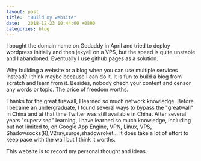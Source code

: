 ```yaml
---
layout: post
title:  "Build my website"
date:   2018-12-23 10:44:00 +0800
categories: blog
---
```


I bought the domain name on Godaddy in April and tried to deploy wordpress initially and then jekyell on a VPS, but the speed is quite unstable and I abandoned. Eventually I use github pages as a solution. <br>

Why building a website or a blog when you can use multiple services instead? I think maybe because I can do it. It is fun to build a blog from scratch and learn from it. Besides, nobody chech your content and censor any words or topic. The price of freedom worths.<br>

Thanks for the great firewall, I learned so much network knowledge. Before I became an undergraduate, I found several ways to bypass the "greatwall" in China and at that time Twitter was still available in China. After several years "supervised" learning, I have learned so much knowledge, including but not limited to, on Google App Engine, VPN, Linux, VPS, Shadowsocks(R),V2ray,surge,shadowroket... It does take a lot of effort to keep pace with the wall but I think it worths. <br>

This website is to record my personal thought and ideas. 




